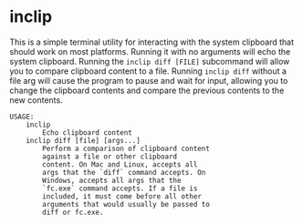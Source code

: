 # inclip

This is a simple terminal utility for interacting with the system clipboard that should work on most platforms. Running it with no arguments will echo the system clipboard. Running the `inclip diff [FILE]` subcommand will allow you to compare clipboard content to a file. Running `inclip diff` without a file arg will cause the program to pause and wait for input, allowing you to change the clipboard contents and compare the previous contents to the new contents.

```
USAGE:
    inclip
        Echo clipboard content
    inclip diff [file] [args...]
        Perform a comparison of clipboard content
        against a file or other clipboard
        content. On Mac and Linux, accepts all
        args that the `diff` command accepts. On
        Windows, accepts all args that the 
        `fc.exe` command accepts. If a file is
        included, it must come before all other
        arguments that would usually be passed to
        diff or fc.exe. 
```

